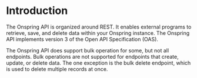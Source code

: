 # Introduction

The Onspring API is organized around REST. It enables external programs to retrieve, save, and delete data within your Onspring instance. The Onspring API implements version 3 of the Open API Specification (OAS).

The Onspring API does support bulk operation for some, but not all endpoints. Bulk operations are not supported for endpoints that create, update, or delete data. The one exception is the bulk delete endpoint, which is used to delete multiple records at once.
